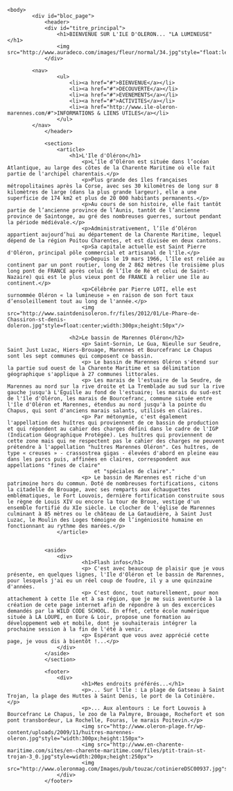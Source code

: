 <!DOCTYPE html>
<html lang="fr">                 
    <head>
        <meta charset="utf-8" />
		 <!--[if lt IE 9]>
            <script src="http://html5shiv.googlecode.com/svn/trunk/html5.js"></script>
        <![endif]-->
        <link rel="stylesheet" href="style.css" />
        <title>Bienvenue sur l'Ile d'oléron</title>
    </head>

    <body> 
			<div id="bloc_page">
				<header>
				<div id="titre_principal">
					<h1>BIENVENUE SUR L'ILE D'OLERON... "LA LUMINEUSE"</h1>
					<img src="http://www.auradeco.com/images/fleur/normal/34.jpg"style="float:left;width:100px;height:100px">
				</div>
		
			<nav>
                    <ul>
                        <li><a href="#">BIENVENUE</a></li>
                        <li><a href="#">DECOUVERTE</a></li>
                        <li><a href="#">EVENEMENTS</a></li>
						<li><a href="#">ACTIVITES</a></li>
                        <li><a href="http://www.ile-oleron-marennes.com/#">INFORMATIONS & LIENS UTILES</a></li>
                    </ul>
            </nav>
				</header>		
			
				<section>
					<article>
						<h1>L'Ile d'Oléron</h1>
							<p>L’île d’Oléron est située dans l’océan Atlantique, au large des côtes de la Charente Maritime où elle fait partie de l'archipel charentais.</p>
							<p>Plus grande des îles françaises métropolitaines après la Corse, avec ses 30 kilomètres de long sur 8 kilomètres de large (dans la plus grande largeur), elle a une superficie de 174 km2 et plus de 20 000 habitants permanents.</p>
							<p>Au cours de son histoire, elle fait tantôt partie de l’ancienne province de l’Aunis, tantôt de l’ancienne province de Saintonge, au gré des nombreuses guerres, surtout pendant la période médiévale.</p>
							<p>Administrativement, l’île d’Oléron appartient aujourd’hui au département de la Charente Maritime, lequel dépend de la région Poitou Charentes, et est divisée en deux cantons.
							<p>Sa capitale actuelle est Saint Pierre d'Oléron, principal pôle commercial et artisanal de l'île.</p>
							<p>Depuis le 19 mars 1966, l’île est reliée au continent par un pont routier, long de 2 862 mètres (le troisième plus long pont de FRANCE après celui de l’île de Ré et celui de Saint-Nazaire) qui est le plus vieux pont de FRANCE à relier une île au continent.</p>
							<p>Célébrée par Pierre LOTI, elle est surnommée Oléron « la lumineuse » en raison de son fort taux d’ensoleillement tout au long de l'année.</p>
							<img src="http://www.saintdenisoleron.fr/files/2012/01/Le-Phare-de-Chassiron-st-denis-doleron.jpg"style=float:center;width:300px;height:50px"/>
					
						<h2>Le bassin de Marennes Oléron</h2>
							<p> Saint-Sornin, Le Gua, Nieulle sur Seudre, Saint Just Luzac, Hiers-Brouage, Marennes et Bourcefranc Le Chapus sont les sept communes qui composent ce bassin.
							<p> Le bassin de Marennes Oléron s'étend sur la partie sud ouest de la Charente Maritime et sa délimitation géographique s'applique à 27 communes littorales.
							<p>	Les marais de l'estuaire de la Seudre, de Marennes au nord sur la rive droite et La Tremblade au sud sur la rive gauche jusqu'à L'Éguille au fond de l'estuaire; les marais du sud-est de l'île d'Oléron, les marais de Bourcefranc, commune située entre l'île d'Oléron et Marennes, étendus au nord jusqu'à la pointe du Chapus, qui sont d'anciens marais salants, utilisés en claires.
							<p> Par métonymie, c'est également l'appellation des huîtres qui proviennent de ce bassin de production et qui répondent au cahier des charges défini dans le cadre de l'IGP (Indication Géographique Protégée). Les huîtres qui proviennent de cette zone mais qui ne respectent pas le cahier des charges ne peuvent prétendre à l'appellation "huîtres Marennes Oléron". Ces huîtres, de type « creuses » - crassostrea gigas - élevées d'abord en pleine eau dans les parcs puis, affinées en claires, correspondent aux appellations "fines de claire"
								et "spéciales de claire"."
							<p> Le bassin de Marennes est riche d'un patrimoine hors du commun. Doté de nombreuses fortifications, citons la citadelle de Brouage, avec ses remparts aux échauguettes emblématiques, le Fort Louvois, dernière fortification construite sous le règne de Louis XIV ou encore la tour de Broue, vestige d'un ensemble fortifié du XIe siècle. Le clocher de l'église de Marennes culminant à 85 mètres ou le château de La Gataudière, à Saint Just Luzac, le Moulin des Loges témoigne de l’ingéniosité humaine en fonctionnant au rythme des marées.</p>
					</article>
											
			
				<aside>
					<div>
							<h1>Flash infos</h1>
							<p> C'est avec beaucoup de plaisir que je vous présente, en quelques lignes, l'Ile d'Oléron et le bassin de Marennes, pour lesquels j'ai eu un réel coup de foudre, il y a une quinzaine d'années.
							<p> C'est donc, tout naturellement, pour mon attachement à cette île et à sa région, que je me suis aventurée à la création de cete page internet afin de répondre à un des excercices demandés par la WILD CODE SCHOOL. En effet, cette école numérique située à LA LOUPE, en Eure & Loir, propose une formation au développement web et mobile, dont je souhaiterais intégrer la prochaine session à la fin de l'été à venir. 
							<p> Espérant que vous avez apprécié cette page, je vous dis à bientôt !...</p>
					</div>
				</aside>
				</section>
			
				<footer>
					<div>
							<h1>Mes endroits préférés...</h1>
							<p>... Sur l'île : La plage de Gatseau à Saint Trojan, la plage des Huttes à Saint Denis, le port de la Cotinière.</p>
							<p>... Aux alentours : Le fort Louvois à Bourcefranc Le Chapus, le zoo de la Palmyre, Brouage, Rochefort et son pont transbordeur, La Rochelle, Fouras, le marais Poitevin.</p>
							<img src="http://www.oleron-plage.fr/wp-content/uploads/2009/11/huitres-marennes-oleron.jpg"style="width:300px;height:150px">
							<img src="http://www.en-charente-maritime.com/sites/en-charente-maritime.com/files/ptit-train-st-trojan-3_0.jpg"style=width:200px;height:250px">
							<img src="http://www.oleronmag.com/Images/pub/touzac/cotiniereDSC00937.jpg"style="width:300px;height:150px">			
					</div>
				</footer>
</body>
</html>
